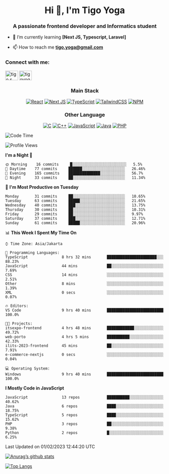 
<h1 align="center">Hi 👋, I'm Tigo Yoga</h1>
<h3 align="center">A passionate frontend developer and Informatics student</h3>

- 🌱 I’m currently learning **[Next JS, Typescript, Laravel]**

- 📫 How to reach me **tigo.yoga@gmail.com**

<h3 align="left">Connect with me:</h3>
<p align="left">
<a href="https://linkedin.com/in/tigo s yoga" target="blank"><img align="center" src="https://raw.githubusercontent.com/rahuldkjain/github-profile-readme-generator/master/src/images/icons/Social/linked-in-alt.svg" alt="tigo s yoga" height="30" width="40" /></a>
<a href="https://instagram.com/tigoyoga" target="blank"><img align="center" src="https://raw.githubusercontent.com/rahuldkjain/github-profile-readme-generator/master/src/images/icons/Social/instagram.svg" alt="tigoyoga" height="30" width="40" /></a>
</p>



<h3 align="center">Main Stack</h3>
<div align="center">
  
  <a href="">![React](https://img.shields.io/badge/react-%2320232a.svg?style=for-the-badge&logo=react&logoColor=%2361DAFB)</a>
  <a href="">![Next JS](https://img.shields.io/badge/Next-black?style=for-the-badge&logo=next.js&logoColor=white)</a>
   <a href="">![TypeScript](https://img.shields.io/badge/typescript-%23007ACC.svg?style=for-the-badge&logo=typescript&logoColor=white)</a>
  <a href="">![TailwindCSS](https://img.shields.io/badge/tailwindcss-%2338B2AC.svg?style=for-the-badge&logo=tailwind-css&logoColor=white)</a>
  <a href="">![NPM](https://img.shields.io/badge/NPM-%23000000.svg?style=for-the-badge&logo=npm&logoColor=white)</a>
</div>
<h3 align="center">Other Language</h3>
<div align="center">
  
  <a href="">![C](https://img.shields.io/badge/c-%2300599C.svg?style=for-the-badge&logo=c&logoColor=white)</a>
  <a href="">![C++](https://img.shields.io/badge/c++-%2300599C.svg?style=for-the-badge&logo=c%2B%2B&logoColor=white)</a>
  <a href="">![JavaScript](https://img.shields.io/badge/javascript-%23323330.svg?style=for-the-badge&logo=javascript&logoColor=%23F7DF1E)</a>
  <a href="">![Java](https://img.shields.io/badge/java-%23ED8B00.svg?style=for-the-badge&logo=java&logoColor=white)</a>
  <a href="">![PHP](https://img.shields.io/badge/php-%23777BB4.svg?style=for-the-badge&logo=php&logoColor=white)</a>
</div>

<!--START_SECTION:waka-->
![Code Time](http://img.shields.io/badge/Code%20Time-175%20hrs%2010%20mins-blue)

![Profile Views](http://img.shields.io/badge/Profile%20Views-18-blue)

**I'm a Night 🦉** 

```text
🌞 Morning    16 commits     █░░░░░░░░░░░░░░░░░░░░░░░░   5.5% 
🌆 Daytime    77 commits     ██████░░░░░░░░░░░░░░░░░░░   26.46% 
🌃 Evening    165 commits    ██████████████░░░░░░░░░░░   56.7% 
🌙 Night      33 commits     ██░░░░░░░░░░░░░░░░░░░░░░░   11.34%

```
📅 **I'm Most Productive on Tuesday** 

```text
Monday       31 commits     ██░░░░░░░░░░░░░░░░░░░░░░░   10.65% 
Tuesday      63 commits     █████░░░░░░░░░░░░░░░░░░░░   21.65% 
Wednesday    40 commits     ███░░░░░░░░░░░░░░░░░░░░░░   13.75% 
Thursday     30 commits     ██░░░░░░░░░░░░░░░░░░░░░░░   10.31% 
Friday       29 commits     ██░░░░░░░░░░░░░░░░░░░░░░░   9.97% 
Saturday     37 commits     ███░░░░░░░░░░░░░░░░░░░░░░   12.71% 
Sunday       61 commits     █████░░░░░░░░░░░░░░░░░░░░   20.96%

```


📊 **This Week I Spent My Time On** 

```text
⌚︎ Time Zone: Asia/Jakarta

💬 Programming Languages: 
TypeScript               8 hrs 32 mins       ██████████████████████░░░   88.23% 
JavaScript               44 mins             ██░░░░░░░░░░░░░░░░░░░░░░░   7.69% 
CSS                      14 mins             ░░░░░░░░░░░░░░░░░░░░░░░░░   2.51% 
Other                    8 mins              ░░░░░░░░░░░░░░░░░░░░░░░░░   1.39% 
XML                      0 secs              ░░░░░░░░░░░░░░░░░░░░░░░░░   0.07%

🔥 Editors: 
VS Code                  9 hrs 40 mins       █████████████████████████   100.0%

🐱‍💻 Projects: 
itsexpo-frontend         4 hrs 48 mins       ████████████░░░░░░░░░░░░░   49.72% 
web-porto                4 hrs 5 mins        ██████████░░░░░░░░░░░░░░░   42.33% 
ilits-2023-frontend      45 mins             ██░░░░░░░░░░░░░░░░░░░░░░░   7.91% 
e-commerce-nextjs        0 secs              ░░░░░░░░░░░░░░░░░░░░░░░░░   0.04%

💻 Operating System: 
Windows                  9 hrs 40 mins       █████████████████████████   100.0%

```

**I Mostly Code in JavaScript** 

```text
JavaScript               13 repos            ██████████░░░░░░░░░░░░░░░   40.62% 
Java                     6 repos             ████░░░░░░░░░░░░░░░░░░░░░   18.75% 
TypeScript               5 repos             ████░░░░░░░░░░░░░░░░░░░░░   15.62% 
PHP                      3 repos             ██░░░░░░░░░░░░░░░░░░░░░░░   9.38% 
Python                   2 repos             █░░░░░░░░░░░░░░░░░░░░░░░░   6.25%

```



 Last Updated on 01/02/2023 12:44:20 UTC
<!--END_SECTION:waka-->

[![Anurag’s github stats](https://github-readme-stats.vercel.app/api?username=tigoyoga)](https://github.com/tigoyoga)

[![Top Langs](https://github-readme-stats.vercel.app/api/top-langs/?username=tigoyoga&layout=compact)](https://github.com/tigoyoga)
